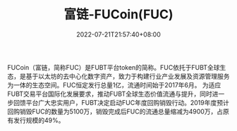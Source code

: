 ﻿---
weight: 
title: "富链-FUCoin(FUC)"
description: "FUCoin（富链，简称FUC）是FUBT平台token的简称"
date: 2022-07-21T21:57:40+08:00
lastmod: 2022-07-21T16:45:40+08:00
draft: false
authors: ["浮尘"]
featuredImage: "fulian-fucoinfuc.webp"
link: "https://www.fubt.top/"
tags: ["数字代币","富链-FUCoin(FUC)"]
categories: ["navigation"]
navigation: ["数字代币"]
lightgallery: true
toc: true
pinned: false
recommend: false
recommend1: false
---
FUCoin（富链，简称FUC）是FUBT平台token的简称。FUC依托于FUBT全球生态，是基于以太坊的去中心化数字资产，致力于构建行业产业发展及资源管理服务为一体的生态空间。FUC恒定发行总量1亿，流通时间始于2017年6月。
为适应FUBT交易平台国际化发展要求，推动FUBT全球生态价值流通与提升，同时进一步回馈平台广大忠实用户，FUBT决定启动FUC年度回购销毁行动。2019年度预计回购销毁FUC的数量为5100万，销毁完成后FUC的流通总量缩减为4900万，占原有发行规模的49%。